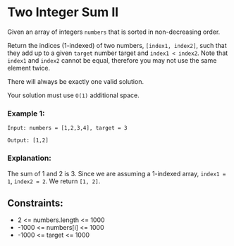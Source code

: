 # Two Integer Sum II
Given an array of integers `numbers` that is sorted in non-decreasing order.

Return the indices (1-indexed) of two numbers, `[index1, index2]`, such that they add up to a given `target` number target and `index1 < index2`. Note that `index1` and `index2` cannot be equal, therefore you may not use the same element twice.

There will always be exactly one valid solution.

Your solution must use `O(1)` additional space.

### Example 1:
```
Input: numbers = [1,2,3,4], target = 3

Output: [1,2]
```
### Explanation:
The sum of 1 and 2 is 3. Since we are assuming a 1-indexed array, `index1 = 1`, `index2 = 2`. We return `[1, 2]`.

## Constraints:

* 2 <= numbers.length <= 1000
* -1000 <= numbers[i] <= 1000
* -1000 <= target <= 1000